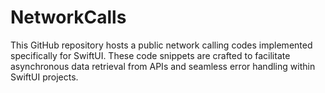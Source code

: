# NetworkCalls

This GitHub repository hosts a public network calling codes implemented specifically for SwiftUI. These code snippets are crafted to facilitate asynchronous data retrieval from APIs and seamless error handling within SwiftUI projects.
